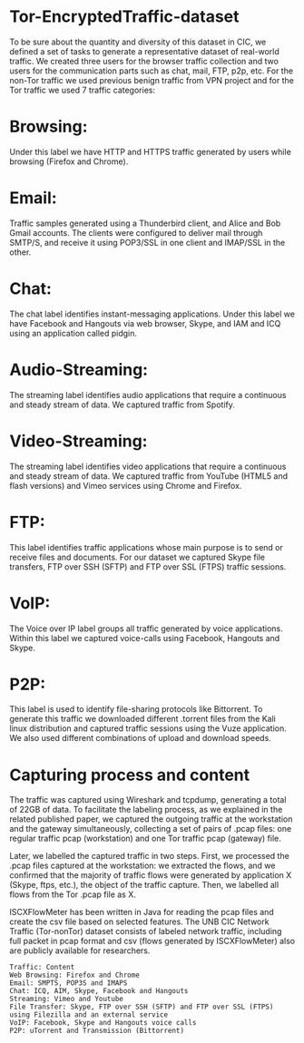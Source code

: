 # Tor-EncryptedTraffic-dataset
To be sure about the quantity and diversity of this dataset in CIC, we defined a set of tasks to generate a representative dataset of real-world traffic. We created three users for the browser traffic collection and two users for the communication parts such as chat, mail, FTP, p2p, etc. For the non-Tor traffic we used previous benign traffic from VPN project and for the Tor traffic we used 7 traffic categories:

# Browsing:
Under this label we have HTTP and HTTPS traffic generated by users while browsing (Firefox and Chrome).
# Email: 
Traffic samples generated using a Thunderbird client, and Alice and Bob Gmail accounts. The clients were configured to deliver mail through SMTP/S, and receive it using POP3/SSL in one client and IMAP/SSL in the other.

# Chat: 
The chat label identifies instant-messaging applications. Under this label we have Facebook and Hangouts via web browser, Skype, and IAM and ICQ using an application called pidgin.

# Audio-Streaming: 
The streaming label identifies audio applications that require a continuous and steady stream of data. We captured traffic from Spotify.

# Video-Streaming: 
The streaming label identifies video applications that require a continuous and steady stream of data. We captured traffic from YouTube (HTML5 and flash versions) and Vimeo services using Chrome and Firefox.

# FTP: 
This label identifies traffic applications whose main purpose is to send or receive files and documents. For our dataset we captured Skype file transfers, FTP over SSH (SFTP) and FTP over SSL (FTPS) traffic sessions.

# VoIP: 
The Voice over IP label groups all traffic generated by voice applications. Within this label we captured voice-calls using Facebook, Hangouts and Skype.

# P2P: 
This label is used to identify file-sharing protocols like Bittorrent. To generate this traffic we downloaded different .torrent files from the Kali linux distribution and captured traffic sessions using the Vuze application. We also used different combinations of upload and download speeds.

# Capturing process and content
The traffic was captured using Wireshark and tcpdump, generating a total of 22GB of data. To facilitate the labeling process, as we explained in the related published paper, we captured the outgoing traffic at the workstation and the gateway simultaneously, collecting a set of pairs of .pcap files: one regular traffic pcap (workstation) and one Tor traffic pcap (gateway) file.

Later, we labelled the captured traffic in two steps. First, we processed the .pcap files captured at the workstation: we extracted the flows, and we confirmed that the majority of traffic flows were generated by application X (Skype, ftps, etc.), the object of the traffic capture. Then, we labelled all flows from the Tor .pcap file as X.

ISCXFlowMeter has been written in Java for reading the pcap files and create the csv file based on selected features. The UNB CIC Network Traffic (Tor-nonTor) dataset consists of labeled network traffic, including full packet in pcap format and csv (flows generated by ISCXFlowMeter) also are publicly available for researchers.

    Traffic: Content
    Web Browsing: Firefox and Chrome
    Email: SMPTS, POP3S and IMAPS
    Chat: ICQ, AIM, Skype, Facebook and Hangouts
    Streaming: Vimeo and Youtube
    File Transfer: Skype, FTP over SSH (SFTP) and FTP over SSL (FTPS) using Filezilla and an external service
    VoIP: Facebook, Skype and Hangouts voice calls
    P2P: uTorrent and Transmission (Bittorrent)


